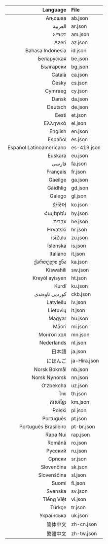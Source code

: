 <!-- Generated by scripts/generate-languages.md.js -- DO NOT EDIT BY HAND -->
| Language | File |
| -: | :- |
| Аҧсшәа | ab.json |
| العربية | ar.json |
| አማርኛ | am.json |
| Azeri | az.json |
| Bahasa Indonesia | id.json |
| Беларуская | be.json |
| Български | bg.json |
| Català | ca.json |
| Česky | cs.json |
| Cymraeg | cy.json |
| Dansk | da.json |
| Deutsch | de.json |
| Eesti | et.json |
| Ελληνικά | el.json |
| English | en.json |
| Español | es.json |
| Español Latinoamericano | es-419.json |
| Euskara | eu.json |
| فارسی | fa.json |
| Français | fr.json |
| Gaeilge | ga.json |
| Gàidhlig | gd.json |
| Galego | gl.json |
| 한국어 | ko.json |
| Հայերեն | hy.json |
| עִבְרִית | he.json |
| Hrvatski | hr.json |
| isiZulu | zu.json |
| Íslenska | is.json |
| Italiano | it.json |
| ქართული ენა | ka.json |
| Kiswahili | sw.json |
| Kreyòl ayisyen | ht.json |
| Kurdî | ku.json |
| کوردیی ناوەندی | ckb.json |
| Latviešu | lv.json |
| Lietuvių | lt.json |
| Magyar | hu.json |
| Māori | mi.json |
| Монгол хэл | mn.json |
| Nederlands | nl.json |
| 日本語 | ja.json |
| にほんご | ja-Hira.json |
| Norsk Bokmål | nb.json |
| Norsk Nynorsk | nn.json |
| Oʻzbekcha | uz.json |
| ไทย | th.json |
| ភាសាខ្មែរ | km.json |
| Polski | pl.json |
| Português | pt.json |
| Português Brasileiro | pt-br.json |
| Rapa Nui | rap.json |
| Română | ro.json |
| Русский | ru.json |
| Српски | sr.json |
| Slovenčina | sk.json |
| Slovenščina | sl.json |
| Suomi | fi.json |
| Svenska | sv.json |
| Tiếng Việt | vi.json |
| Türkçe | tr.json |
| Українська | uk.json |
| 简体中文 | zh-cn.json |
| 繁體中文 | zh-tw.json |